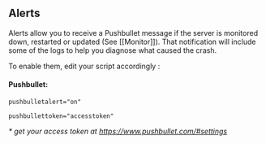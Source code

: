 ## Alerts

Alerts allow you to receive a Pushbullet message if the server is monitored down, restarted or updated (See [[Monitor]]).   That notification will include some of the logs to help you diagnose what caused the crash.

To enable them, edit your script accordingly : 


#### Pushbullet:
`pushbulletalert="on"`

`pushbullettoken="accesstoken"`

_\* get your access token at https://www.pushbullet.com/#settings_